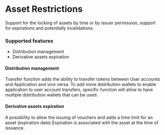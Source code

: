 # Asset Restrictions 
Support for the locking of assets by time or by issuer permission, support for expirations and potentially invalidations.

### Supported features
* Distribution management
* Derivative assets expiration

#### Distribution management
Transfer function adds the ability to transfer tokens between User accounts and Application and vice versa. To add more distribution wallets to enable application to user account transfers, specific function will allow to have multiple distribution wallets that can be used.

#### Derivative assets expiration
A possibility to allow the issuing of vouchers and adds a time limit for an asset (expiration date) Expiration is associated with the asset at the time of issuance.
